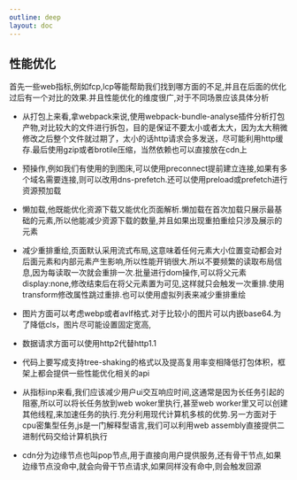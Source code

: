 ```yaml
---
outline: deep
layout: doc
---
```


## 性能优化
首先一些web指标,例如fcp,lcp等能帮助我们找到哪方面的不足,并且在后面的优化过后有一个对比的效果.并且性能优化的维度很广,对于不同场景应该具体分析


* 从打包上来看,拿webpack来说,使用webpack-bundle-analyse插件分析打包产物,对比较大的文件进行拆包，目的是保证不要太小或者太大，因为太大稍微修改之后整个文件就过期了，太小的话http请求会多发送，尽可能利用http缓存.最后使用gzip或者brotile压缩，当然依赖也可以直接放在cdn上
* 预操作,例如我们有使用的到图床,可以使用preconnect提前建立连接,如果有多个域名需要连接,则可以改用dns-prefetch.还可以使用preload或prefetch进行资源预加载
* 懒加载,他既能优化资源下载又能优化页面解析.懒加载在首次加载只展示最基础的元素,所以他能减少资源下载的数量,并且如果出现重拍重绘只涉及展示的元素
* 减少重排重绘,页面默认采用流式布局,这意味着任何元素大小位置变动都会对后面元素和内部元素产生影响,所以性能开销很大.所以不要频繁的读取布局信息,因为每读取一次就会重排一次.批量进行dom操作,可以将父元素display:none,修改结束后在将父元素置为可见,这样就只会触发一次重排.使用transform修改属性跳过重排.也可以使用虚拟列表来减少重排重绘 
* 图片方面可以考虑webp或者avlf格式.对于比较小的图片可以内嵌base64.为了降低cls，图片尽可能设置固定宽高,
* 数据请求方面可以使用http2代替http1.1
* 代码上要写成支持tree-shaking的格式以及提高复用率变相降低打包体积，框架上都会提供一些性能优化相关的api
* 从指标inp来看,我们应该减少用户ui交互响应时间,这通常是因为长任务引起的阻塞,所以可以将长任务放到web woker里执行,甚至web worker里又可以创建其他线程,来加速任务的执行.充分利用现代计算机多核的优势.另一方面对于cpu密集型任务,js是一门解释型语言,我们可以利用web assembly直接提供二进制代码交给计算机执行

* cdn分为边缘节点也叫pop节点,用于直接向用户提供服务,还有骨干节点,如果边缘节点没命中,就会向骨干节点请求,如果同样没有命中,则会触发回源